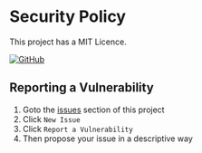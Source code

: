 # Security Policy

This project has a MIT Licence.

[![GitHub](https://img.shields.io/github/license/iamBijoyKar/emojis-pixel-art)](https://github.com/iamBijoyKar/emojis-pixel-art/blob/master/LICENSE)

## Reporting a Vulnerability

1. Goto the [issues](https://github.com/iamBijoyKar/emojis-pixel-art/issues) section of this project 
2. Click `New Issue`
3. Click `Report a Vulnerability`
4. Then propose your issue in a descriptive way

